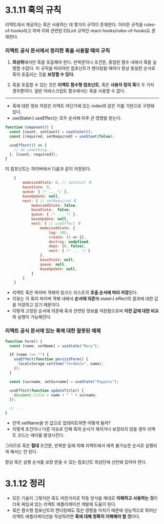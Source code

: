 # 3.1.11 훅의 규칙

리액트에서 제공하는 훅은 사용하는 데 몇가지 규칙이 존재한다.
이러한 규칙을 rules-of-hooks라고 하며 이와 관련된
ESLint 규칙인 react-hooks/rules-of-hooks도 존재한다.

### 리액트 공식 문서에서 정리한 훅을 사용할 때의 규칙

1. **최상위**에서만 훅을 호출해야 한다.
   반복문이나 조건문, 중첩된 함수 내에서 훅을 실행할 수없다.
   이 규칙을 따라야만 컴포넌트가 렌더링될 때마다 항상 동일한 순서로 훅이 호출되는 것을 **보장할 수 있다.**

1. 훅을 호출할 수 있는 것은 **리액트 함수형 컴포넌트**, 혹은 **사용자 정의 훅**의 두 가지 경우뿐이다. 일반 자바스크립트 함수에서는 훅을 사용할 수 없다.

---

- 훅에 대한 정보 저장은 리액트 어딘가에 있는 index와 같은 키를 기반으로 구현돼 있다.
- useState나 useEffect는 모두 순서에 아주 큰 영향을 받는다.

```jsx
function Component() {
  const [count, setCount] = useState(0);
  const [required, setRequired] = useStaet(false);

  useEffect(() => {
    // do something...
  }, [count, required]);
}
```

이 컴포넌트는 파이버에서 다음과 같이 저장된다.

```jsx
	{
		memoizedState: 0, // setCount 훅
		baseState: 0,
		queue: { /* ... */ },
		baseUpdate: null,
		next: { // setRequired 훅
			memoizedState: false,
			baseState:  false,
			queue: { /* ... */ },
			baseUpdate: null,
			next: { // useEffect 훅
				memoizedState: {
					tag: 192,
					create: () => {},
					destroy: undefined,
					deps: [0, false],
					next: { /* ... */ }
				},
				baseState: null,
				queue: null,
				baseUpdate: null,
			}
		}
	}
```

- 리액트 훅은 파이버 객체의 링크드 리스트의 **호출 순서에 따라 저장**된다.
- 이유는 각 훅이 파이버 객체 내에서 **순서에 의존**해 state나 effect의 결과에 대한 값을 저장하고 있기 때문이다.
- 이렇게 고정된 순서에 의존해 훅과 관련된 정보를 저장함으로써 **이전 값에 대한 비교**와 실행이 가능해진다.

### 리액트 공식 문서에 있는 훅에 대한 잘못된 예제

```jsx
function Form() {
  const [name, setName] = useState("Mary");

  if (name !== "") {
    useEffect(function persistForm() {
      localstorage.setItem("formData", name);
    });
  }

  const [surname, setSurname] = useState("Poppins");

  useEffect(function updateTitle() {
    document.title = name + " " + surname;
  });

  // ...
}
```

- 만약 setName을 빈 값으로 업데이트하면 어떻게 될까?
- 이렇게 조건이나 다른 이슈로 인해 훅의 순서가 깨지거나 보장되지 않을 경우 리액트 코드는 에러를 발생시킨다.

그러므로 훅은 **절대** 조건문, 반복문 등에 의해 리액트에서 예측 불가능한 순서로 실행되게 해서는 안 된다.

항상 훅은 실행 순서를 보장 받을 수 있는 컴포넌트 최상단에 선언돼 있어야 한다.

# 3.1.12 정리

- 모든 기술이 그렇지만 훅도 마찬가지로 작동 방식을 제대로 **이해하고 사용하는 것**이 더욱 짜임새 있는 리액트 애플리케이션 개발에 도움이 된다.
- 훅은 함수형 컴포넌트의 렌더링에도 많은 영향을 미치기 때문에 성능적으로 뛰어난 리액트 애플리케이션을 작성하려면 **훅에 대해 정확히 이해해야 할 것**이다.
